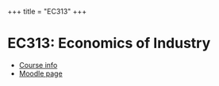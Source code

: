 +++
title = "EC313"
+++

# EC313: Economics of Industry

- [Course info](https://www.lse.ac.uk/resources/calendar2020-2021/courseGuides/EC/2020_EC313.htm)
- [Moodle page](https://moodle.lse.ac.uk/course/view.php?id=1521)